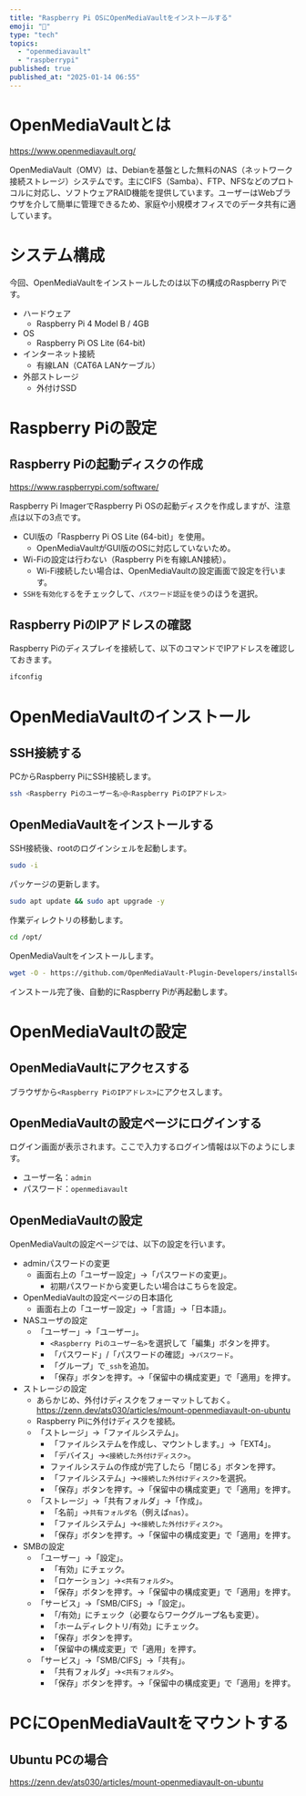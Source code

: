 ```yaml
---
title: "Raspberry Pi OSにOpenMediaVaultをインストールする"
emoji: "💽"
type: "tech"
topics:
  - "openmediavault"
  - "raspberrypi"
published: true
published_at: "2025-01-14 06:55"
---
```


# OpenMediaVaultとは

https://www.openmediavault.org/

OpenMediaVault（OMV）は、Debianを基盤とした無料のNAS（ネットワーク接続ストレージ）システムです。主にCIFS（Samba）、FTP、NFSなどのプロトコルに対応し、ソフトウェアRAID機能を提供しています。ユーザーはWebブラウザを介して簡単に管理できるため、家庭や小規模オフィスでのデータ共有に適しています。

# システム構成

今回、OpenMediaVaultをインストールしたのは以下の構成のRaspberry Piです。

- ハードウェア
  - Raspberry Pi 4 Model B / 4GB
- OS
  - Raspberry Pi OS Lite (64-bit)
- インターネット接続
  - 有線LAN（CAT6A LANケーブル）
- 外部ストレージ
  - 外付けSSD

# Raspberry Piの設定

## Raspberry Piの起動ディスクの作成

https://www.raspberrypi.com/software/

Raspberry Pi ImagerでRaspberry Pi OSの起動ディスクを作成しますが、注意点は以下の3点です。

- CUI版の「Raspberry Pi OS Lite (64-bit)」を使用。
  - OpenMediaVaultがGUI版のOSに対応していないため。
- Wi-Fiの設定は行わない（Raspberry Piを有線LAN接続）。
  - Wi-Fi接続したい場合は、OpenMediaVaultの設定画面で設定を行います。
- ```SSHを有効化する```をチェックして、```パスワード認証を使う```のほうを選択。

## Raspberry PiのIPアドレスの確認

Raspberry Piのディスプレイを接続して、以下のコマンドでIPアドレスを確認しておきます。

```bash
ifconfig
```

# OpenMediaVaultのインストール

## SSH接続する

PCからRaspberry PiにSSH接続します。

```bash
ssh <Raspberry Piのユーザー名>@<Raspberry PiのIPアドレス>
```

## OpenMediaVaultをインストールする

SSH接続後、rootのログインシェルを起動します。

```bash
sudo -i
```

パッケージの更新します。

```bash
sudo apt update && sudo apt upgrade -y
```

作業ディレクトリの移動します。

```bash
cd /opt/
```

OpenMediaVaultをインストールします。

```bash
wget -O - https://github.com/OpenMediaVault-Plugin-Developers/installScript/raw/master/install | sudo bash
```

インストール完了後、自動的にRaspberry Piが再起動します。

# OpenMediaVaultの設定

## OpenMediaVaultにアクセスする

ブラウザから```<Raspberry PiのIPアドレス>```にアクセスします。

## OpenMediaVaultの設定ページにログインする

ログイン画面が表示されます。ここで入力するログイン情報は以下のようにします。

- ユーザー名：```admin```
- パスワード：```openmediavault```

## OpenMediaVaultの設定

OpenMediaVaultの設定ページでは、以下の設定を行います。

- adminパスワードの変更
  - 画面右上の「ユーザー設定」→「パスワードの変更」。
    - 初期パスワードから変更したい場合はこちらを設定。
- OpenMediaVaultの設定ページの日本語化
  - 画面右上の「ユーザー設定」→「言語」→「日本語」。
- NASユーザの設定
  - 「ユーザー」→「ユーザー」。
    - ```<Raspberry Piのユーザー名>```を選択して「編集」ボタンを押す。
    - 「パスワード」/「パスワードの確認」→```パスワード```。
    - 「グループ」で```_ssh```を追加。
    - 「保存」ボタンを押す。→「保留中の構成変更」で「適用」を押す。
- ストレージの設定
  - あらかじめ、外付けディスクをフォーマットしておく。
  https://zenn.dev/ats030/articles/mount-openmediavault-on-ubuntu
  - Raspberry Piに外付けディスクを接続。
  - 「ストレージ」→「ファイルシステム」。
    - 「ファイルシステムを作成し、マウントします。」→「EXT4」。
    - 「デバイス」→```<接続した外付けディスク>```。
    - ファイルシステムの作成が完了したら「閉じる」ボタンを押す。
    - 「ファイルシステム」→```<接続した外付けディスク>```を選択。
    - 「保存」ボタンを押す。→「保留中の構成変更」で「適用」を押す。
  - 「ストレージ」→「共有フォルダ」→「作成」。
    - 「名前」→```共有フォルダ名```（例えば```nas```）。
    - 「ファイルシステム」→```<接続した外付けディスク>```。
    - 「保存」ボタンを押す。→「保留中の構成変更」で「適用」を押す。
- SMBの設定
  - 「ユーザー」→「設定」。
    - 「有効」にチェック。
    - 「ロケーション」→```<共有フォルダ>```。
    - 「保存」ボタンを押す。→「保留中の構成変更」で「適用」を押す。
  - 「サービス」→「SMB/CIFS」→「設定」。
    - 「/有効」にチェック（必要ならワークグループ名も変更）。
    - 「ホームディレクトリ/有効」にチェック。
    - 「保存」ボタンを押す。
    - 「保留中の構成変更」で「適用」を押す。
  - 「サービス」→「SMB/CIFS」→「共有」。
    - 「共有フォルダ」→```<共有フォルダ>```。
    - 「保存」ボタンを押す。→「保留中の構成変更」で「適用」を押す。



# PCにOpenMediaVaultをマウントする

## Ubuntu PCの場合

https://zenn.dev/ats030/articles/mount-openmediavault-on-ubuntu
